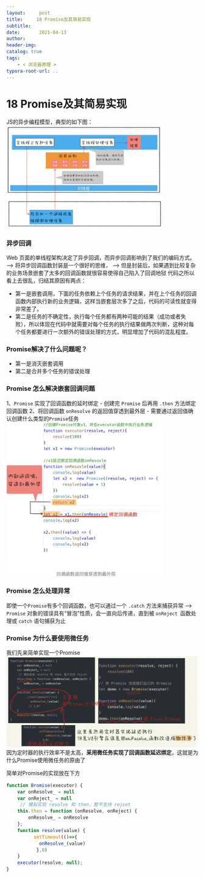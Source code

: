 ```yaml
---
layout:     post
title:     18 Promise及其简易实现
subtitle:  
date:       2021-04-13
author:     
header-img: 
catalog: true
tags:
    - < 浏览器原理 >
typora-root-url: ..
---
```



# 18 Promise及其简易实现

JS的异步编程模型，典型的如下图：
<img src="/../img/assets_2019/image-20210413205034686.png" alt="image-20210413205034686" style="zoom:40%;" />

### 异步回调
Web 页面的单线程架构决定了异步回调，而异步回调影响到了我们的编码方式。
--> 将异步回调函数封装是一个很好的思维，
--> 但是封装后，如果遇到比较复杂的业务场景嵌套了太多的回调函数就很容易使得自己陷入了回调地狱
代码之所以看上去很乱，归结其原因有两点：
-   第一是嵌套调用，下面的任务依赖上个任务的请求结果，并在上个任务的回调函数内部执行新的业务逻辑，这样当嵌套层次多了之后，代码的可读性就变得非常差了。
-   第二是任务的不确定性，执行每个任务都有两种可能的结果（成功或者失败），所以体现在代码中就需要对每个任务的执行结果做两次判断，这种对每个任务都要进行一次额外的错误处理的方式，明显增加了代码的混乱程度。

### Promise解决了什么问题呢？
-   第一是消灭嵌套调用
-   第二是合并多个任务的错误处理

### Promise 怎么解决嵌套回调问题
1、`Promise` 实现了回调函数的延时绑定 - 创建完 `Promise` 后再用 `.then` 方法绑定回调函数
2、将回调函数 `onResolve` 的返回值穿透到最外层 - 需要通过返回值确认创建什么类型的`Promise`任务
<img src="/../img/assets_2019/image-20210413205128118.png" alt="image-20210413205128118" style="zoom:40%;" />


### Promise 怎么处理异常
即使一个`Promise`有多个回调函数，也可以通过一个 `.catch` 方法来捕获异常 
-->  `Promise` 对象的错误具有“冒泡”性质，会一直向后传递，直到被 `onReject `函数处理或 `catch` 语句捕获为止


### Promise 为什么要使用微任务
我们先来简单实现一个Promise
![image-20210413205156971](/../img/assets_2019/image-20210413205156971.png)
因为定时器的执行效率不是太高，**采用微任务实现了回调函数延迟绑定**，这就是为什么Promise使用微任务的原由了

简单对Promise的实现放在下方
```js
function Bromise(executor) {
    var onResolve_ = null
    var onReject_ = null
     // 模拟实现 resolve 和 then，暂不支持 rejcet
    this.then = function (onResolve, onReject) {
        onResolve_ = onResolve
    };
    function resolve(value) {
          setTimeout(()=>{
            onResolve_(value)
           },0)
    }
    executor(resolve, null);
}
```
